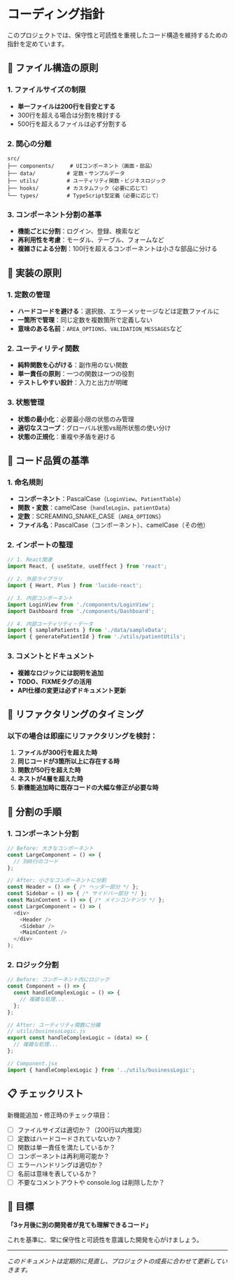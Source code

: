 # コーディング指針

このプロジェクトでは、保守性と可読性を重視したコード構造を維持するための指針を定めています。

## 📁 ファイル構造の原則

### 1. ファイルサイズの制限
- **単一ファイルは200行を目安とする**
- 300行を超える場合は分割を検討する
- 500行を超えるファイルは必ず分割する

### 2. 関心の分離
```
src/
├── components/     # UIコンポーネント（画面・部品）
├── data/          # 定数・サンプルデータ
├── utils/         # ユーティリティ関数・ビジネスロジック
├── hooks/         # カスタムフック（必要に応じて）
└── types/         # TypeScript型定義（必要に応じて）
```

### 3. コンポーネント分割の基準
- **機能ごとに分割**：ログイン、登録、検索など
- **再利用性を考慮**：モーダル、テーブル、フォームなど
- **複雑さによる分割**：100行を超えるコンポーネントは小さな部品に分ける

## 🔧 実装の原則

### 1. 定数の管理
- **ハードコードを避ける**：選択肢、エラーメッセージなどは定数ファイルに
- **一箇所で管理**：同じ定数を複数箇所で定義しない
- **意味のある名前**：`AREA_OPTIONS`、`VALIDATION_MESSAGES`など

### 2. ユーティリティ関数
- **純粋関数を心がける**：副作用のない関数
- **単一責任の原則**：一つの関数は一つの役割
- **テストしやすい設計**：入力と出力が明確

### 3. 状態管理
- **状態の最小化**：必要最小限の状態のみ管理
- **適切なスコープ**：グローバル状態vs局所状態の使い分け
- **状態の正規化**：重複や矛盾を避ける

## 📝 コード品質の基準

### 1. 命名規則
- **コンポーネント**：PascalCase（`LoginView`、`PatientTable`）
- **関数・変数**：camelCase（`handleLogin`、`patientData`）
- **定数**：SCREAMING_SNAKE_CASE（`AREA_OPTIONS`）
- **ファイル名**：PascalCase（コンポーネント）、camelCase（その他）

### 2. インポートの整理
```javascript
// 1. React関連
import React, { useState, useEffect } from 'react';

// 2. 外部ライブラリ
import { Heart, Plus } from 'lucide-react';

// 3. 内部コンポーネント
import LoginView from './components/LoginView';
import Dashboard from './components/Dashboard';

// 4. 内部ユーティリティ・データ
import { samplePatients } from './data/sampleData';
import { generatePatientId } from './utils/patientUtils';
```

### 3. コメントとドキュメント
- **複雑なロジックには説明を追加**
- **TODO、FIXMEタグの活用**
- **API仕様の変更は必ずドキュメント更新**

## 🚨 リファクタリングのタイミング

### 以下の場合は即座にリファクタリングを検討：
1. **ファイルが300行を超えた時**
2. **同じコードが3箇所以上に存在する時**
3. **関数が50行を超えた時**
4. **ネストが4層を超えた時**
5. **新機能追加時に既存コードの大幅な修正が必要な時**

## 🔄 分割の手順

### 1. コンポーネント分割
```javascript
// Before: 大きなコンポーネント
const LargeComponent = () => {
  // 300行のコード
};

// After: 小さなコンポーネントに分割
const Header = () => { /* ヘッダー部分 */ };
const Sidebar = () => { /* サイドバー部分 */ };
const MainContent = () => { /* メインコンテンツ */ };
const LargeComponent = () => (
  <div>
    <Header />
    <Sidebar />
    <MainContent />
  </div>
);
```

### 2. ロジック分割
```javascript
// Before: コンポーネント内にロジック
const Component = () => {
  const handleComplexLogic = () => {
    // 複雑な処理...
  };
};

// After: ユーティリティ関数に分離
// utils/businessLogic.js
export const handleComplexLogic = (data) => {
  // 複雑な処理...
};

// Component.jsx
import { handleComplexLogic } from '../utils/businessLogic';
```

## 📋 チェックリスト

新機能追加・修正時のチェック項目：

- [ ] ファイルサイズは適切か？（200行以内推奨）
- [ ] 定数はハードコードされていないか？
- [ ] 関数は単一責任を満たしているか？
- [ ] コンポーネントは再利用可能か？
- [ ] エラーハンドリングは適切か？
- [ ] 名前は意味を表しているか？
- [ ] 不要なコメントアウトや console.log は削除したか？

## 🎯 目標

**「3ヶ月後に別の開発者が見ても理解できるコード」**

これを基準に、常に保守性と可読性を意識した開発を心がけましょう。

---

*このドキュメントは定期的に見直し、プロジェクトの成長に合わせて更新していきます。*
